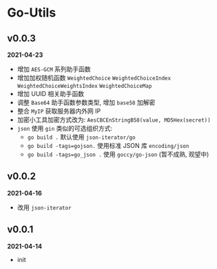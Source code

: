 # Go-Utils

## v0.0.3

**2021-04-23**

- 增加 `AES-GCM` 系列助手函数
- 增加加权随机函数 `WeightedChoice` `WeightedChoiceIndex` `WeightedChoiceWeightsIndex` `WeightedChoiceMap`
- 增加 UUID 相关助手函数
- 调整 `Base64` 助手函数参数类型, 增加 `base58` 加解密
- 整合 `MyIP` 获取服务器内外网 IP
- 加密小工具加密方式改为: `AesCBCEnStringB58(value, MD5Hex(secret))`
- `json` 使用 `gin` 类似的可选组织方式:
  - `go build .` 默认使用 `json-iterator/go`
  - `go build -tags=gojson.` 使用标准 JSON 库 `encoding/json`
  - `go build -tags=go_json .` 使用 `goccy/go-json` (暂不成熟, 观望中)

## v0.0.2

**2021-04-16**

- 改用 `json-iterator`

## v0.0.1

**2021-04-14**

- init
